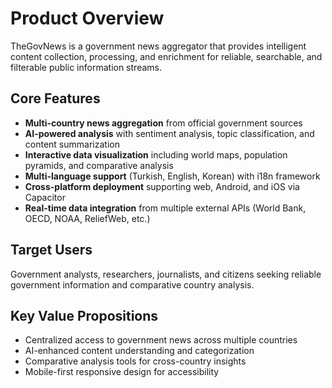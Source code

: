 # Product Overview

TheGovNews is a government news aggregator that provides intelligent content collection, processing, and enrichment for reliable, searchable, and filterable public information streams.

## Core Features

- **Multi-country news aggregation** from official government sources
- **AI-powered analysis** with sentiment analysis, topic classification, and content summarization
- **Interactive data visualization** including world maps, population pyramids, and comparative analysis
- **Multi-language support** (Turkish, English, Korean) with i18n framework
- **Cross-platform deployment** supporting web, Android, and iOS via Capacitor
- **Real-time data integration** from multiple external APIs (World Bank, OECD, NOAA, ReliefWeb, etc.)

## Target Users

Government analysts, researchers, journalists, and citizens seeking reliable government information and comparative country analysis.

## Key Value Propositions

- Centralized access to government news across multiple countries
- AI-enhanced content understanding and categorization
- Comparative analysis tools for cross-country insights
- Mobile-first responsive design for accessibility